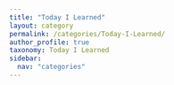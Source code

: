 ```yaml
---
title: "Today I Learned"
layout: category
permalink: /categories/Today-I-Learned/
author_profile: true
taxonomy: Today I Learned
sidebar:
  nav: "categories"
---
```

